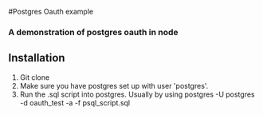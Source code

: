 #Postgres Oauth example
### A demonstration of postgres oauth in node

## Installation
1. Git clone
2. Make sure you have postgres set up with user 'postgres'.
3. Run the .sql script into postgres. Usually by using
    postgres -U postgres -d oauth_test -a -f psql_script.sql

